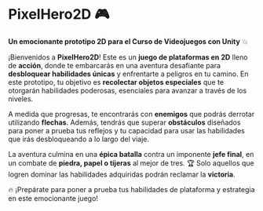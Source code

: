 # PixelHero2D 🎮
**Un emocionante prototipo 2D para el Curso de Videojuegos con Unity** 💥

¡Bienvenidos a **PixelHero2D**! Este es un **juego de plataformas en 2D** lleno de **acción**, donde te embarcarás en una aventura desafiante para **desbloquear habilidades únicas** y enfrentarte a peligros en tu camino. En este prototipo, tu objetivo es **recolectar objetos especiales** que te otorgarán habilidades poderosas, esenciales para avanzar a través de los niveles.

A medida que progresas, te encontrarás con **enemigos** que podrás derrotar utilizando **flechas**. Además, tendrás que superar **obstáculos** diseñados para poner a prueba tus reflejos y tu capacidad para usar las habilidades que irás desbloqueando a lo largo del viaje.

La aventura culmina en una **épica batalla** contra un imponente **jefe final**, en un combate de **piedra, papel o tijeras** al mejor de tres. 🏆 Solo aquellos que logren dominar las habilidades adquiridas podrán reclamar la **victoria**.

🔥 ¡Prepárate para poner a prueba tus habilidades de plataforma y estrategia en este emocionante juego!
